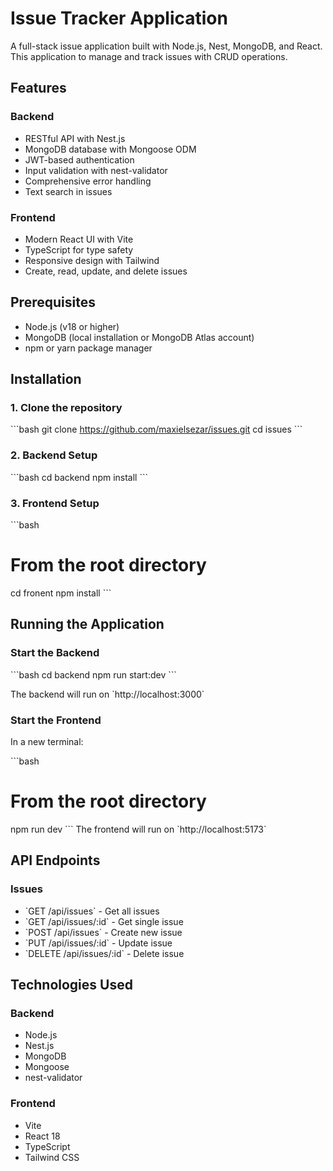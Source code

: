 # Issue Tracker Application

A full-stack issue application built with Node.js, Nest, MongoDB, and React. This application to manage and track issues with CRUD operations.

## Features

### Backend
- RESTful API with Nest.js
- MongoDB database with Mongoose ODM
- JWT-based authentication
- Input validation with nest-validator
- Comprehensive error handling
- Text search in issues

### Frontend
- Modern React UI with Vite
- TypeScript for type safety
- Responsive design with Tailwind 
- Create, read, update, and delete issues

## Prerequisites

- Node.js (v18 or higher)
- MongoDB (local installation or MongoDB Atlas account)
- npm or yarn package manager

## Installation

### 1. Clone the repository

\`\`\`bash
git clone https://github.com/maxielsezar/issues.git
cd issues
\`\`\`

### 2. Backend Setup

\`\`\`bash
cd backend
npm install
\`\`\`


### 3. Frontend Setup

\`\`\`bash
# From the root directory
cd fronent
npm install
\`\`\`



## Running the Application

### Start the Backend

\`\`\`bash
cd backend
npm run start:dev
\`\`\`

The backend will run on \`http://localhost:3000\`

### Start the Frontend

In a new terminal:

\`\`\`bash
# From the root directory
npm run dev
\`\`\`
The frontend will run on \`http://localhost:5173\`


## API Endpoints

### Issues
- \`GET /api/issues\` - Get all issues 
- \`GET /api/issues/:id\` - Get single issue 
- \`POST /api/issues\` - Create new issue 
- \`PUT /api/issues/:id\` - Update issue 
- \`DELETE /api/issues/:id\` - Delete issue 

## Technologies Used

### Backend
- Node.js
- Nest.js
- MongoDB
- Mongoose
- nest-validator


### Frontend
- Vite
- React 18
- TypeScript
- Tailwind CSS
